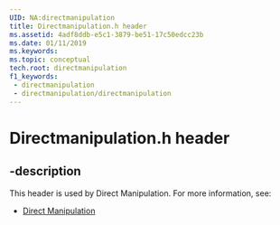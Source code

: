 ```yaml
---
UID: NA:directmanipulation
title: Directmanipulation.h header
ms.assetid: 4adf8ddb-e5c1-3879-be51-17c50edcc23b
ms.date: 01/11/2019
ms.keywords: 
ms.topic: conceptual
tech.root: directmanipulation
f1_keywords:
 - directmanipulation
 - directmanipulation/directmanipulation
---
```


# Directmanipulation.h header


## -description

This header is used by Direct Manipulation. For more information, see:

- [Direct Manipulation](../_directmanipulation/index.md)

